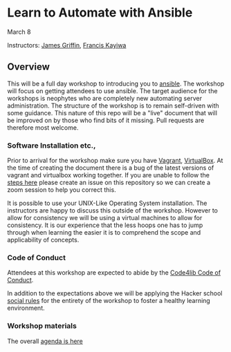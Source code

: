 # Learn to Automate with Ansible

March 8

Instructors: [James Griffin](https://github.com/jrgriffiniii), [Francis Kayiwa](https://github.com/kayiwa)

## Overview

This will be a full day workshop to introducing you to [ansible](https://ansible.com). The workshop will focus on getting attendees to use ansible. The target audience for the workshops is neophytes who are completely new automating server administration. The structure of the workshop is to remain self-driven with some guidance. This nature of this repo will be a "live" document that will be improved on by those who find bits of it missing. Pull requests are therefore most welcome.

### Software Installation etc.,

Prior to arrival for the workshop make sure you have [Vagrant](https://vagrantup.com), [VirtualBox](https://virtualbox.org). At the time of creating the document there is a bug of the latest versions of vagrant and virtualbox working together. If you are unable to follow the [steps here](https://github.com/oracle/vagrant-boxes/issues/178) please create an issue on this repository so we can create a zoom session to help you correct this.

It is possible to use your UNIX-Like Operating System installation. The instructors are happy to discuss this outside of the workshop. However to allow for consistency we will be using a virtual machines to allow for consistency. It is our experience that the less hoops one has to jump through when learning the easier it is to comprehend the scope and applicability of concepts. 

### Code of Conduct

Attendees at this workshop are expected to abide by the [Code4lib Code of Conduct](https://2020.code4lib.org/conduct/).

In addition to the expectations above we will be applying the Hacker school [social rules](https://www.recurse.com/manual#sub-sec-social-rules) for the entirety of the workshop to foster a healthy learning environment.

### Workshop materials

The overall [agenda is here](AGENDA.md)

